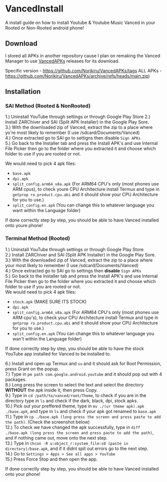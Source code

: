 # VancedInstall
A install guide on how to install Youtube & Youtube Music Vanced in your Rooted or Non-Rooted android phone!

## Download
I stored all APKs in another repository cause I plan on remaking the Vanced Manager to use [VancedAPKs](https://github.com/Norikiru/VancedAPKs/) releases for its download.

Specific version - https://github.com/Norikiru/VancedAPKs/tags
ALL APKs - https://github.com/Norikiru/VancedAPKs/archive/refs/heads/main.zip)

## Installation
### SAI Method (Rooted & NonRooted)
1.) Uninstall YouTube through settings or through Google Play Store
2.) Install ZARChiver and SAI (Split APK Installer) in the Google Play Sore. \
3.) With the downloaded zip of Vanced, extract the zip to a place where yo're most likely to remember (I use /sdcard/Documents/Vanced) \
4.) Once extracted go to SAI go to settigns then disable `Sign APKs` \
5.) Go back to the Installer tab and press the Install APK's and use Internal File Picker then go to the folder where you extracted it and choose which folder to use if you are rooted or not. 

We would need to pick 4 apk files:
- `base.apk`
- `dpi.apk`
- `split_config.arm64_v8a.apk` (For ARM64 CPU's only (most phones use ARM cpus), to check youre CPU Architecture install Termux and type in `getprop ro.product.cpu.abi` and it should show your CPU Architecture for you to use.)
- `split_config.en.apk` (You can change this to whatever language you want within the Language folder)

If done correctly step by step, you should be able to have Vanced installed onto youre phone!

### Terminal Method (Rooted)
1.) Uninstall YouTube through settings or through Google Play Store \
2.) Install ZARChiver and SAI (Split APK Installer) in the Google Play Sore. \
3.) With the downloaded zip of Vanced, extract the zip to a place where your most likely to remember (I use /sdcard/Documents/Vanced) \
4.) Once extracted go to SAI go to settings then **disable** `Sign APKs` \
5.) Go back to the Installer tab and press the Install APK's and use Internal File Picker then go to the folder where you extracted it and choose which folder to use if you are rooted or not. \
We would need to pick 4 apk files:
- `stock.apk` (MAKE SURE ITS STOCK)
- `dpi.apk`
- `split_config.arm64_v8a.apk` (For ARM64 CPU's only (most phones use ARM cpu's), to check your CPU Architecture install Termux and type in `getprop ro.product.cpu.abi` and it should show your CPU Architecture for you to use.)
- `split_config.en.apk` (You can change this to whatever language you wan't within the Language folder)

If done correctly step by step, you should be able to have the stock YouTube app installed for Vanced to be installed to. 

6.) Install and open up Termux and `su` and it should ask for Root Permission, press Grant on the popup. \
7.) Type in `pm path com.google.android.youtube` and it should pop out with 4 packages. \
8.) Long press the screen to select the text and select the directory **WITHOUT** the apk inside it, then press Copy. \
9.) Type in `cd /path/to/vanced/root/Theme`, to check if you are in the directory type in `ls` and check if the dark, black, dpi, stock apks. \
10.) Pick out your preffered theme, type in `mv ./(ur theme apk).apk ./base.apk`, and type in `ls` and check if your apk got renamed to `base.apk` \
11.) Type in `cp ./base.apk (long press the screen and press paste to add the path)`. (Check the screenshot below) \
12.) To check we have changed the apk successfully, type in `diff ./base.apk (long press the screen and press paste to add the path)`, and if nothing came out, move onto the next step. \
13.) Type in `chcon -R u:object_r:system_file:s0 (paste in directory)/base.apk`, and if it didnt spit out errors go to the next step. \
14.) Go to `Settings > Apps > See all apps > YouTube` \
15.) Press Force Stop and then open the app. 

If done correctly step by step, you should be able to have Vanced installed onto your phone!
